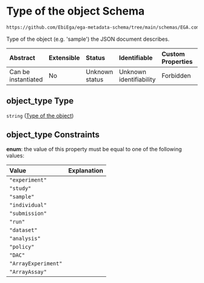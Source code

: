 # Type of the object Schema

```txt
https://github.com/EbiEga/ega-metadata-schema/tree/main/schemas/EGA.common-definitions.json#/definitions/schema_descriptor/properties/object_type
```

Type of the object (e.g. 'sample') the JSON document describes.

| Abstract            | Extensible | Status         | Identifiable            | Custom Properties | Additional Properties | Access Restrictions | Defined In                                                                                |
| :------------------ | :--------- | :------------- | :---------------------- | :---------------- | :-------------------- | :------------------ | :---------------------------------------------------------------------------------------- |
| Can be instantiated | No         | Unknown status | Unknown identifiability | Forbidden         | Allowed               | none                | [EGA.common-definitions.json*](../out/EGA.common-definitions.json "open original schema") |

## object_type Type

`string` ([Type of the object](ega-2-definitions-schema-descriptor-properties-type-of-the-object.md))

## object_type Constraints

**enum**: the value of this property must be equal to one of the following values:

| Value               | Explanation |
| :------------------ | :---------- |
| `"experiment"`      |             |
| `"study"`           |             |
| `"sample"`          |             |
| `"individual"`      |             |
| `"submission"`      |             |
| `"run"`             |             |
| `"dataset"`         |             |
| `"analysis"`        |             |
| `"policy"`          |             |
| `"DAC"`             |             |
| `"ArrayExperiment"` |             |
| `"ArrayAssay"`      |             |
